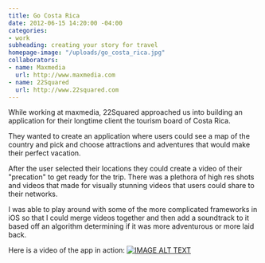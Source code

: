 ```yaml
---
title: Go Costa Rica
date: 2012-06-15 14:20:00 -04:00
categories:
- work
subheading: creating your story for travel
homepage-image: "/uploads/go_costa_rica.jpg"
collaborators:
- name: Maxmedia
  url: http://www.maxmedia.com
- name: 22Squared
  url: http://www.22squared.com
---
```


While working at maxmedia, 22Squared approached us into building an application for their longtime client the tourism board of Costa Rica. 

They wanted to create an application where users could see a map of the country and pick and choose attractions and adventures that would make their perfect vacation.

After the user selected their locations they could create a video of their "precation" to get ready for the trip. There was a plethora of high res shots and videos that made for visually stunning videos that users could share to their networks.

I was able to play around with some of the more complicated frameworks in iOS so that I could merge videos together and then add a soundtrack to it based off an algorithm determining if it was more adventurous or more laid back. 

Here is a video of the app in action: 
[![IMAGE ALT TEXT](http://img.youtube.com/vi/7P4JjNzA4Y4/0.jpg)](http://www.youtube.com/watch?v=7P4JjNzA4Y4 "Video Title")


